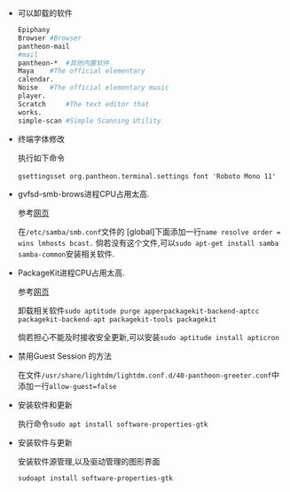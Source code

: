 - 可以卸载的软件

  ```sh
  Epiphany
  Browser #Browser
  pantheon-mail  
  #mail
  pantheon-*  #其他内置软件
  Maya    #The official elementary
  calendar.
  Noise   #The official elementary music
  player.
  Scratch     #The text editor that
  works.
  simple-scan #Simple Scanning Utility
  ```

- 终端字体修改

  执行如下命令

  ​`gsettingsset org.pantheon.terminal.settings font 'Roboto Mono 11'`

- gvfsd-smb-brows进程CPU占用太高.

  参考[网页](http://www.codesec.net/view/483645.html)

  在`/etc/samba/smb.conf`文件的 [global]下面添加一行`name resolve order = wins lmhosts bcast.` 倘若没有这个文件,可以`sudo apt-get install samba samba-common`安装相关软件.

- PackageKit进程CPU占用太高.

  参考[网页](https://baheyeldin.com/technology/linux/how-avoid-packagekit-consuming-lots-cpu-and-ram-kubuntu-1404.html)

  卸载相关软件`sudo aptitude purge apperpackagekit-backend-aptcc packagekit-backend-apt packagekit-tools packagekit`

  倘若担心不能及时接收安全更新,可以安装`sudo aptitude install apticron`

- 禁用Guest Session 的方法

  在文件`/usr/share/lightdm/lightdm.conf.d/40-pantheon-greeter.conf`中添加一行`allow-guest=false`

- 安装软件和更新

  执行命令`sudo apt install software-properties-gtk`

- 安装软件与更新

  安装软件源管理,以及驱动管理的图形界面

  `sudoapt install software-properties-gtk`